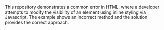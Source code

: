 This repository demonstrates a common error in HTML, where a developer attempts to modify the visibility of an element using inline styling via Javascript.  The example shows an incorrect method and the solution provides the correct approach.